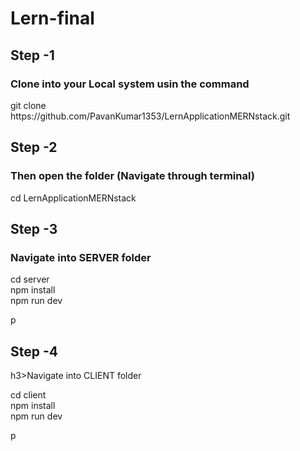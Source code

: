 # Lern-final

<h2>Step -1</h2>
<h3> Clone into your Local system usin the command </h3>
<p>git clone https://github.com/PavanKumar1353/LernApplicationMERNstack.git</p>

<h2>Step -2</h2>
<h3>Then open the folder (Navigate through terminal)</h3>
<p>cd LernApplicationMERNstack</p>

<h2>Step -3</h2>
<h3>Navigate into SERVER folder</h3>
<p>cd server <br>
npm install<br>
npm run dev</p>p

<h2>Step -4</h2>
h3>Navigate into CLIENT folder</h3>
<p>cd client <br>
npm install<br>
npm run dev</p>p




